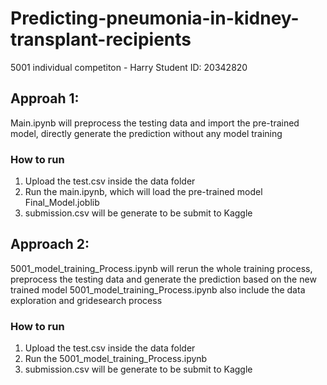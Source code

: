 # Predicting-pneumonia-in-kidney-transplant-recipients
5001 individual competiton - Harry
Student ID: 20342820 


## Approah 1: 
Main.ipynb will preprocess the testing data and import the pre-trained model, directly generate the prediction without any model training

### How to run
1. Upload the test.csv inside the data folder 
2. Run the main.ipynb, which will load the pre-trained model Final_Model.joblib
3. submission.csv will be generate to be submit to Kaggle


## Approach 2: 
5001_model_training_Process.ipynb will rerun the whole training process, preprocess the testing data and generate the prediction based on the new trained model 
5001_model_training_Process.ipynb also include the data exploration and gridesearch process

### How to run
1. Upload the test.csv inside the data folder 
2. Run the 5001_model_training_Process.ipynb
3. submission.csv will be generate to be submit to Kaggle
